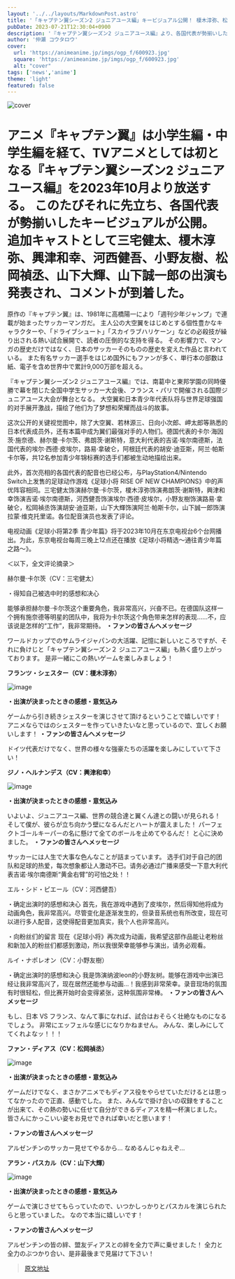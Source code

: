 ```yaml
---
layout: '../../layouts/MarkdownPost.astro'
title: '「キャプテン翼シーズン2 ジュニアユース編」キービジュアル公開！ 榎木淳弥、松岡禎丞、山下誠一郎ら各国代表選手役も発表'
pubDate: 2023-07-21T12:30:04+0900
description: '『キャプテン翼シーズン2 ジュニアユース編』より、各国代表が勢揃いしたキービジュアルが公開。追加キャストとして三宅健太、榎木淳弥、興津和幸、河西健吾、小野友樹、松岡禎丞、山下大輝、山下誠一郎の出演も発表され、コメントが到着した。'
author: '仲瀬 コウタロウ'
cover:
  url: 'https://animeanime.jp/imgs/ogp_f/600923.jpg'
  square: 'https://animeanime.jp/imgs/ogp_f/600923.jpg'
  alt: "cover"
tags: ['news','anime']
theme: 'light'
featured: false
---
```


![cover](https://animeanime.jp/imgs/ogp_f/600923.jpg)

# アニメ『キャプテン翼』は小学生編・中学生編を経て、TVアニメとしては初となる『キャプテン翼シーズン2 ジュニアユース編』を2023年10月より放送する。 このたびそれに先立ち、各国代表が勢揃いしたキービジュアルが公開。 追加キャストとして三宅健太、榎木淳弥、興津和幸、河西健吾、小野友樹、松岡禎丞、山下大輝、山下誠一郎の出演も発表され、コメントが到着した。

原作の『キャプテン翼』は、1981年に高橋陽一により「週刊少年ジャンプ」で連載が始まったサッカーマンガだ。 主人公の大空翼をはじめとする個性豊かなキャラクターや、「ドライブシュート」「スカイラブハリケーン」などの必殺技が繰り出される熱い試合展開で、読者の圧倒的な支持を得る。 その影響力で、マンガの歴史だけではなく、日本のサッカーそのものの歴史を変えた作品と言われている。 また有名サッカー選手をはじめ国外にもファンが多く、単行本の部数は紙、電子を含め世界中で累計9,000万部を超える。

『キャプテン翼シーズン2 ジュニアユース編』では、南葛中と東邦学園の同時優勝で幕を閉じた全国中学生サッカー大会後、フランス・パリで開催される国際ジュニアユース大会が舞台となる。
大空翼和日本青少年代表队将与世界足球强国的对手展开激战，描绘了他们为了梦想和荣耀而战斗的故事。

这次公开的关键视觉图中，除了大空翼、若林源三、日向小次郎、岬太郎等熟悉的日本代表成员外，还有本篇中成为翼们最强对手的人物们。德国代表的卡尔·海因茨·施奈德、赫尔曼·卡尔茨、弗朗茨·谢斯特，意大利代表的吉诺·埃尔南德斯，法国代表的埃尔·西德·皮埃尔，路易·拿破仑，阿根廷代表的胡安·迪亚斯，阿兰·帕斯卡尔等，共12名参加青少年锦标赛的选手们都被生动地描绘出来。

此外，首次亮相的各国代表的配音也已经公布，与PlayStation4/Nintendo Switch上发售的足球动作游戏《足球小将 RISE OF NEW CHAMPIONS》中的声优阵容相同。三宅健太饰演赫尔曼·卡尔茨，榎木淳弥饰演弗朗茨·谢斯特，興津和幸饰演吉诺·埃尔南德斯，河西健吾饰演埃尔·西德·皮埃尔，小野友樹饰演路易·拿破仑，松岡禎丞饰演胡安·迪亚斯，山下大輝饰演阿兰·帕斯卡尔，山下誠一郎饰演拉蒙·维克托里诺。各位配音演员也发表了评论。

电视动画《足球小将第2季 青少年篇》将于2023年10月在东京电视台6个台网播出。为此，东京电视台每周三晚上12点还在播放《足球小将精选～通往青少年篇之路～》。

＜以下，全文评论摘录＞

赫尔曼·卡尔茨（CV：三宅健太）

・得知自己被选中时的感想和决心

能够承担赫尔曼·卡尔茨这个重要角色，我非常高兴，兴奋不已。在德国队这样一个拥有施奈德等明星的团队中，我将为卡尔茨这个角色带来怎样的表现……不，应该说是怎样的“工作”，我非常期待。
**・ファンの皆さんへメッセージ**

ワールドカップでのサムライジャパンの大活躍、記憶に新しいところですが、それに負けじと「キャプテン翼シーズン２ ジュニアユース編」も熱く盛り上がっております。 
是非一緒にこの熱いゲームを楽しみましょう！ 

**フランツ・シェスター（CV：榎木淳弥）**

![image](https://animeanime.jp/imgs/zoom/600926.jpg)

**・出演が決まったときの感想・意気込み**

ゲームから引き続きシェスターを演じさせて頂けるということで嬉しいです！ 
アニメならではのシェスターを作っていきたいなと思っているので、宜しくお願いします！ 
**・ファンの皆さんへメッセージ**

ドイツ代表だけでなく、世界の様々な強豪たちの活躍を楽しみにしていて下さい！ 

**ジノ・ヘルナンデス（CV：興津和幸）**

![image](https://animeanime.jp/imgs/zoom/600928.jpg)

**・出演が決まったときの感想・意気込み**

いよいよ、ジュニアユース編、世界の競合達と翼くん達との闘いが見られる！ 
そして僕が、彼らが立ち向かう壁になるんだとハートが震えました！ 
パーフェクトゴールキーパーの名に懸けて全てのボールを止めてやるんだ！ と心に決めました。 
**・ファンの皆さんへメッセージ**

サッカーには人生で大事な色んなことが詰まっています。
选手们对于自己的团队和足球的热爱，每次想象都让人激动不已。请务必通过广播来感受一下意大利代表吉诺·埃尔南德斯“黄金右臂”的可怕之处！！

エル・シド・ピエール（CV：河西健吾）

・确定出演时的感想和决心
首先，我在游戏中遇到了皮埃尔，然后得知他将成为动画角色，我非常高兴。尽管变化是逐渐发生的，但录音系统也有所改变，现在可以进行多人配音，这使得配音更加真实，我个人也非常高兴。

・向粉丝们的留言
现在《足球小将》再次成为动画，我希望这部作品能让老粉丝和新加入的粉丝们都感到激动，所以我很荣幸能够参与演出，请务必观看。

ルイ・ナポレオン（CV：小野友樹）

・确定出演时的感想和决心
我是饰演纳波leon的小野友树。能够在游戏中出演已经让我非常高兴了，现在居然还能参与动画...！我感到非常荣幸。录音现场的氛围有时很轻松，但比赛开始时会变得紧张，这种氛围非常棒。
**・ファンの皆さんへメッセージ**

もし、日本 VS フランス、なんて事になれば、試合はおそらく壮絶なものになるでしょう。 
非常にエッフェルな感じになりかねません。 
みんな、楽しみにしててくれよなッ！！！ 

**ファン・ディアス（CV：松岡禎丞）**

![image](https://animeanime.jp/imgs/zoom/600925.jpg)

**・出演が決まったときの感想・意気込み**

ゲームだけでなく、まさかアニメでもディアス役をやらせていただけるとは思ってなかったので正直、感動でした。 
また、みんなで掛け合いの収録をすることが出来て、その熱の勢いに任せて自分ができるディアスを精一杯演じました。 皆さんにかっこいい姿をお見せできれば幸いだと思います！ 

**・ファンの皆さんへメッセージ**

アルゼンチンのサッカー見せてやるから…
なめるんじゃねえぞ…

**アラン・パスカル（CV：山下大輝）**

![image](https://animeanime.jp/imgs/zoom/600931.png)

**・出演が決まったときの感想・意気込み**

ゲームで演じさせてもらっていたので、いつかしっかりとパスカルを演じられたらと思っていました。 
なので本当に嬉しいです！ 

**・ファンの皆さんへメッセージ**

アルゼンチンの皆の絆、盟友ディアスとの絆を全力で声に乗せました！ 
全力と全力のぶつかり合い、是非最後まで見届けて下さい！

>[原文地址](https://animeanime.jp/article/2023/07/21/78737.html)  